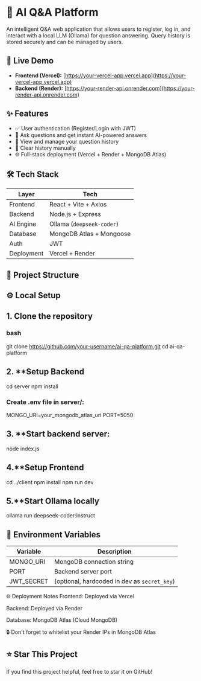 # 🧠 AI Q&A Platform

An intelligent Q&A web application that allows users to register, log in, and interact with a local LLM (Ollama) for question answering. Query history is stored securely and can be managed by users.

## 🚀 Live Demo

- **Frontend (Vercel):** [https://your-vercel-app.vercel.app](https://your-vercel-app.vercel.app)
- **Backend (Render):** [https://your-render-api.onrender.com](https://your-render-api.onrender.com)

## ✨ Features

- ✅ User authentication (Register/Login with JWT)
- 💬 Ask questions and get instant AI-powered answers
- 📜 View and manage your question history
- 🧹 Clear history manually
- 🌐 Full-stack deployment (Vercel + Render + MongoDB Atlas)

## 🛠️ Tech Stack

| Layer        | Tech                      |
|--------------|---------------------------|
| Frontend     | React + Vite + Axios      |
| Backend      | Node.js + Express         |
| AI Engine    | Ollama (`deepseek-coder`) |
| Database     | MongoDB Atlas + Mongoose  |
| Auth         | JWT                       |
| Deployment   | Vercel + Render           |

## 📁 Project Structure


## ⚙️ Local Setup

## 1. **Clone the repository**

### bash
git clone https://github.com/your-username/ai-qa-platform.git
cd ai-qa-platform

## 2. **Setup Backend
cd server
npm install
### Create .env file in server/:
MONGO_URI=your_mongodb_atlas_uri
PORT=5050
## 3. **Start backend server:
node index.js
## 4.**Setup Frontend
cd ../client
npm install
npm run dev
## 5.**Start Ollama locally
ollama run deepseek-coder:instruct
## 🔐 Environment Variables
| Variable    | Description                                  |
| ----------- | -------------------------------------------- |
| MONGO\_URI  | MongoDB connection string                    |
| PORT        | Backend server port                          |
| JWT\_SECRET | (optional, hardcoded in dev as `secret_key`) |
🌐 Deployment Notes
Frontend: Deployed via Vercel

Backend: Deployed via Render

Database: MongoDB Atlas (Cloud MongoDB)

🔒 Don't forget to whitelist your Render IPs in MongoDB Atlas
## ⭐ Star This Project
If you find this project helpful, feel free to star it on GitHub!



